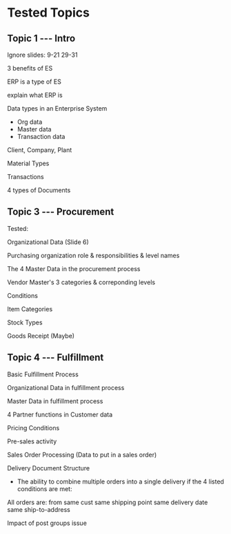 # Tested Topics

Topic 1 --- Intro
----------

Ignore slides:
9-21
29-31

3 benefits of ES

ERP is a type of ES

explain what ERP is

Data types in an Enterprise System
- Org data
- Master data
- Transaction data

Client, Company, Plant

Material Types

Transactions

4 types of Documents



Topic 3 --- Procurement
----------

Tested:

Organizational Data (Slide 6)

Purchasing organization role & responsibilities & level names

The 4 Master Data in the procurement process

Vendor Master's 3 categories & correponding levels

Conditions

Item Categories

Stock Types

Goods Receipt (Maybe)


Topic 4 --- Fulfillment
---------

Basic Fulfillment Process

Organizational Data in fulfillment process

Master Data in fulfillment process

4 Partner functions in Customer data


Pricing Conditions

Pre-sales activity

Sales Order Processing (Data to put in a sales order)

Delivery Document Structure
- The ability to combine multiple orders into a single delivery if the 4 listed conditions are met:

All orders are:
    from same cust
    same shipping point
    same delivery date
    same ship-to-address

Impact of post groups issue